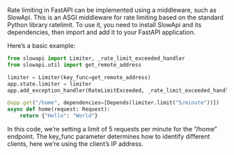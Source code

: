 Rate limiting in FastAPI can be implemented using a middleware, such as SlowApi. This is an ASGI middleware for rate limiting based on the standard Python library ratelimit. To use it, you need to install SlowApi and its dependencies, then import and add it to your FastAPI application.

Here’s a basic example:
```python
from slowapi import Limiter, _rate_limit_exceeded_handler
from slowapi.util import get_remote_address

limiter = Limiter(key_func=get_remote_address)
app.state.limiter = limiter
app.add_exception_handler(RateLimitExceeded, _rate_limit_exceeded_handler)

@app.get("/home", dependencies=[Depends(limiter.limit("5/minute"))])
async def home(request: Request):
    return {"Hello": "World"}
```
In this code, we’re setting a limit of 5 requests per minute for the “/home” endpoint. The key_func parameter determines how to identify different clients, here we’re using the client’s IP address.
